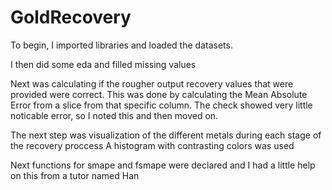 # GoldRecovery

To begin, I imported libraries and loaded the datasets.

I then did some eda and filled missing values

Next was calculating if the rougher output recovery values that were provided were correct.
This was done by calculating the Mean Absolute Error from a slice from that specific column.
The check showed very little noticable error, so I noted this and then moved on.

The next step was visualization of the different metals during each stage of the recovery proccess
A histogram with contrasting colors was used

Next functions for smape and fsmape were declared and I had a little help on this from a tutor named Han
